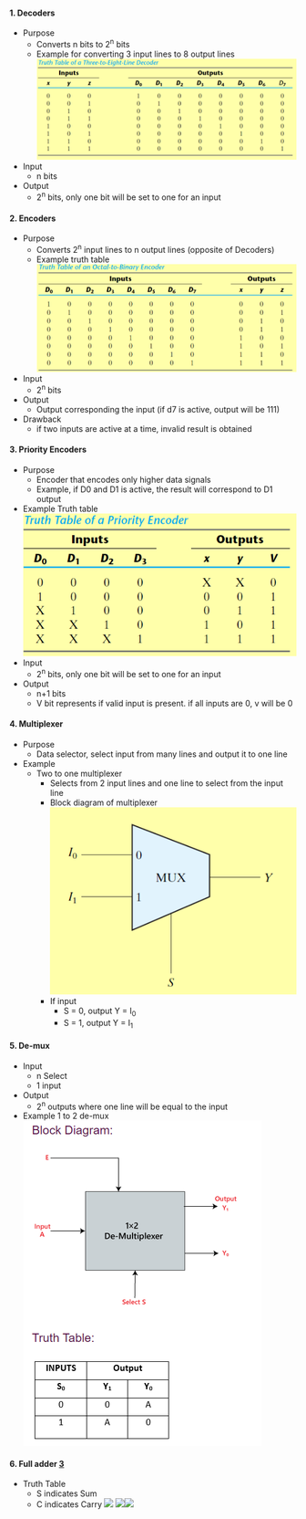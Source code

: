 
#### 1. Decoders
- Purpose
	- Converts n bits to 2<sup>n</sup> bits
	- Example for converting 3 input lines to 8 output lines![](./Attachments/Images/decoder_truth_table_example.png)
- Input
	- n bits
- Output
	- 2<sup>n</sup> bits, only one bit will be set to one for an input

#### 2. Encoders
- Purpose
	- Converts 2<sup>n</sup> input lines to n output lines (opposite of Decoders)
	- Example truth table ![](./Attachments/Images/encoder_truth_table_example.png)
- Input
	- 2<sup>n</sup> bits
- Output
	- Output corresponding the input (if d7 is active, output will be 111)
- Drawback
	- if two inputs are active at a time, invalid result is obtained

#### 3. Priority Encoders
- Purpose
	- Encoder that encodes only higher data signals
	- Example, if D0 and D1 is active, the result will correspond to D1 output
- Example Truth table ![](./Attachments/Images/priority_encoder_truth_table_example.png)
- Input
	- 2<sup>n</sup> bits, only one bit will be set to one for an input
- Output
	- n+1 bits
	- V bit represents if valid input is present. if all inputs are 0, v will be 0

#### 4. Multiplexer
- Purpose
	- Data selector, select input from many lines and output it to one line
- Example
	- Two to one multiplexer
		- Selects from 2 input lines and one line to select from the input line
		- Block diagram of multiplexer ![](./Attachments/Images/multiplexer_block_diagram.png)
		- If input 
			- S = 0, output Y = I<sub>0</sub>
			- S = 1, output Y = I<sub>1</sub>

#### 5. De-mux
- Input
	- n Select
	- 1 input
- Output 
	- 2<sup>n</sup> outputs where one line will be equal to the input
- Example 1 to 2 de-mux  
![](./Attachments/Images/de_mux_example.png)


#### 6. Full adder [3](References.md)
- Truth Table
	- S indicates Sum
	- C indicates Carry
	![](full_adder_example_part_1.jpg)
	![](full_adder_example_part_2.jpg)![](full_adder_example_part_3.jpg)
